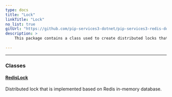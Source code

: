 ```yaml
---
type: docs
title: "Lock"
linkTitle: "Lock"
no_list: true
gitUrl: "https://github.com/pip-services3-dotnet/pip-services3-redis-dotnet"
description: >
    This package contains a class used to create distributed locks that are implemented based on Redis in-memory database.
    
---
```

---

<div class="module-body"> 

### Classes

#### [RedisLock](redis_lock)
Distributed lock that is implemented based on Redis in-memory database.  

</div>
